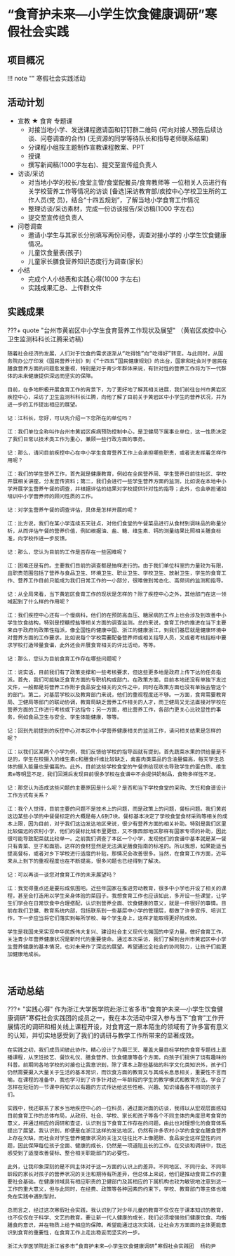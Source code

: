 # 

# “食育护未来—小学生饮食健康调研”寒假社会实践


## 项目概况

!!! note ""
    寒假社会实践活动
    
## 活动计划

- 宣教  ★ 食育 专题课
    - 对接当地小学、发送课程邀请函和钉钉群二维码 (可向对接人预告后续访谈、问卷调查的合作) (无资源的同学等待队长和指导老师联系结果)
    - 分课程小组按主题制作宣教课程教案、PPT
    - 授课
    - 撰写新闻稿(1000字左右)、提交至宣传组负责人
- 访谈/采访
    - 对当地小学的校长/食堂主管/食堂配餐员/食育教师等 一位相关人员进行有关学校营养工作等情况的访谈
      [备选]采访教育部/疾控中心学校卫生所的工作人员(党 员)，结合“十四五规划”，了解当地小学食育工作情况
    - 整理访谈/采访素材，完成一份访谈报告/采访稿(1000
      字左右)
    - 提交至宣传组负责人
- 问卷调查
    - 邀请小学生与其家长分别填写两份问卷，调查对接小学的 小学生饮食健康情况。
    - 儿童饮食量表(孩子)
    - 儿童家长膳食营养知识态度行为调查(家长)
- 小结
    - 完成个人小结表和实践心得(1000 字左右) 
    - 实践成果汇总、上传群文件

    
## 实践成果

???+ quote "台州市黄岩区中小学生食育营养工作现状及展望"
    （黄岩区疾控中心卫生监测科科长江腾采访稿）
    
    随着社会经济的发展，人们对于饮食的需求逐渐从“吃得饱”向“吃得好”转变。与此同时，从国务院办公厅印发《国民营养计划》到《“十四五”国民健康规划》的出台，国家和社会对于居民在膳食营养方面的问题愈发重视，特别是对于青少年群体来说，有针对性的营养工作将为下一代群体的未来健康提供深远而坚实的保障。
    
    目前，在多地积极开展食育工作的背景下，为了更好地了解其相关进展，我们前往台州市黄岩区疾控中心，采访了卫生监测科科长江腾，向他了解了目前关于黄岩区中小学生的营养状况，并为进一步的工作提出相应的展望。
    
    记：江科长，您好，可以先介绍一下您所在的单位吗？
    
    江：我们单位全称叫作台州市黄岩区疾病预防控制中心，是卫健局下属事业单位，这一性质决定了我们日常以技术类工作为重心，兼顾一些行政方面的事务。
    
    记：那么，请问目前疾控中心在中小学生食育营养工作上会承担哪些职责，或者说发挥着怎样作用呢？
    
    江：我们的学生营养工作，首先就是健康教育，例如在全民营养周、学生营养日前往社区、学校开展相关讲座，分发宣传资料；第二，我们会进行一些学生营养方面的监测，比如说在本地中小学开展学生营养午餐的调查，并根据评估的结果对学校提供针对性的指导；此外，也会承担诸如培训中小学营养师的顾问性质的工作。
    
    记：对学生营养午餐的调查评估，具体是怎样开展的呢？
    
    江：比方说，我们在某小学连续五天驻点，对他们食堂的午餐菜品进行从食材到调味品的称量分析，从而评估午餐的营养价值，例如根据油、盐、糖、维生素、钙的测量结果比照相关膳食标准，向学校作进一步反馈。
    
    记：那么，您认为目前的工作是否存在一些困难呢？
    
    江：困难还是有的。主要我们目前的调查都是抽样进行的。由于我们单位科室的力量较为有限，且职责范围包括了营养与食品卫生、环境卫生、职业卫生、学校卫生、放射卫生，学生的食育工作、营养工作目前只能成为我们日常工作的一小部分，很难做到常态化、高频词的监测和指导。
    
    记：从全局来看，当下黄岩区食育工作的现状是怎样的？除了疾控中心之外，其他部门在这一领域起到了什么样的作用呢？
    
    江：我们疾控中心还有一个慢病科，他们的在预防高血压、糖尿病的工作上也会涉及到改善中小学生饮食结构，特别是控糖控盐等相关方面的调查监测。总的来说，食育工作的推进在当下主要来自于政府的政策性指派，像全国性的健康中国、浙江的健康浙江，到我们基层就是健康环境中对营养方面的工作要求。比如说每个学校需要配备营养师或相关指导人员，又或者考核指标中要求学校打造带量食谱，此外还会开展食育相关的评比活动，等等。
    
    记：那么，您认为目前食育工作存在哪些问题呢？
    
    江：说实话，目前我们有了政策支撑和一些考核要求，但这些更多地是政府上传下达的任务指派。首先，我们可能缺乏食育方面的专职机构或部门。在政策方面，目前本地还没有单独下发过文件，一般都是将营养工作附于食品安全相关的文件之中，同时在政策方面也没有单独去管这个的部门。第二，对基层学校以及教育部门来说，他们的重视程度还不够。一方面，食育需要教育局、卫健局等部门的联动协调，教育局缺乏营养工作相关的人才，而卫健局又无法直接对学校在营养方面的工作进行考核或下达指令；另一方面，相比营养工作，各部门更关心比较显性的事务，例如食品卫生与安全、学生体能健康，等等。
    
    记：回到先前提到的疾控中心对本区中小学营养健康相关的监测工作，请问相关结果是怎样的呢？
    
    江：以我们区某两个小学为例，我们反馈给学校的指导函就有提到，首先蔬菜水果的供给量是不足的，学生在校摄入的维生素c和膳食纤维比较缺乏，禽畜肉类菜品的含油量偏高，每天学生总体的摄入能量也是偏高的。此外，目前这些学校食堂的午餐供给现状也导致学生的蛋白质、维生素e等明显不足，我们回溯后发现目前很多学校在食谱中不会提供奶制品，食物多样性不足。
    
    记：那您认为造成这些问题的主要原因是什么呢？是否和当下学校食堂的采购、烹饪和食谱设计工作方式有关系？
    
    江：我个人觉得，目前主要的问题不是技术上的问题，而是政策上的问题，餐标问题。我们黄岩这边某些小学的中餐餐标定的大概是每人6到7块。餐标基本决定了学校食堂食材采购等相关的成本上限，因为目前，对于我们这边发达地区来说，很少有营养方面的相关补助。特别是我们区里比较偏远的农村小学，他们的餐标比城市里更低，又不像西部地区那样有国家专项的补助，因此很可能导致配菜就比较单一。之前我们调查了本区一个小学，发现他们的食谱中基本就是某一餐只有青菜、豆子和面筋，这样的食材显然是无法满足膳食指南的标准的。所以我想，如果能适当提高餐标，或者对乡下学校进行适度的补贴，那情况会改善很多。当然，在食育工作方面，近年来从上到下的重视程度也在不断提高，很多问题也已经得到了解决。
    
    记：可以再谈一谈您对食育工作的未来展望吗？
    
    江：我觉得重点还是要形成氛围吧。近些年国家在推进劳动教育，很多中小学也开设了相关的课程，甚至会打造用以学生亲身体验的菜园子。我想食育工作也应该如此，多开设一些课堂，让学生们学会在日常饮食中合理搭配，认识到营养全面、饮食健康的意义，就是一件很好的事情。目前在我们卫健、教育系统内部，包括联系到一些基层中小学的管理层，都做了许多宣传、培训工作，下一步应当将它们落实到每所学校、每个学生身上，这样才能取得更好的成效。
    
    学生是我国未来实现中华民族伟大复兴、建设社会主义现代化强国的中坚力量，做好食育工作，关注青少年营养健康状况是新时代的重要使命。通过本次采访，我们了解到台州市黄岩区中小学生营养健康的基本情况，也对未来作了深远的展望。希望通过全社会的协同努力，让孩子们能更加健康地成长。


​    
## 活动总结

???+ "实践心得"
    作为浙江大学医学院赴浙江省多市“食育护未来—小学生饮食健康调研”寒假社会实践团的成员之一，我在本次活动中深入参与当下“食育”工作开展情况的调研和相关线上课程开设，对食育这一原本陌生的领域有了许多富有意义的认知，并切实地感受到了我们的调研与教学工作所带来的显著成效。
    
    在实践之初，我们成员间彼此协作，精心设计了为期三天、覆盖大量目标学校的食育专题线上直播课程，从烹饪技艺、餐饮礼仪、膳食营养、饮食健康等各个方面，向孩子们提供了饶有趣味的科普。前期同各地学校的对接也让我意识到，除了课本上那些基础的科学文化类知识外，孩子们仍然需要摄入大量关于生活的基本常识，而饮食方面的教育又与其成长息息相关，重要性不言而喻。在课程的准备中，我也学习到了许多针对这一年龄段的学生的教学模式和教育方法，学会了怎样在短短的一节课中将知识以有趣的方式传达给这些性格、兴趣、知识储备各不相同的孩子们。
    
    实践中，我还联系了家乡当地疾控中心的一位科员，通过面对面的访谈，我得以从宏观层面感知目前食育工作的总体布局，从政府、社会、学校、家长和孩子等各个不同主体的角度思考食育的意义，并通过相应的调研和查证，认识到当下食育工作存在的问题，由此也对理想化的食育体系提出了展望。我认识到，即便是在浙江这样的发达地区，仍然有许多农村小学的食堂在膳食营养上存在欠缺，而社会对学生营养健康状况的关注又往往比不上像肥胖、食品安全这样显性的问题，因此保障每位孩子全面、健康的成长，仍然是一项道阻且长的工作。在交谈和调研中，我还感受到了适度改善餐标、整合相关职能部门的必要性。
    
    此外，让我印象深刻的是不同主体对于这一方面的认识上的差异。不同地区、不同行业、不同年龄段的家长对孩子的营养状况的关注和期待有所差异，但总体上来说，他们是推动食育工作的重要社会基础。在健康领域具有相应职责的卫健部门及其相应的下属机构也较为敏锐地注意到这一工作的重大意义，但与此同时，在经费、政策等各种因素的约束下，学校、教育部门等主体也难免在实践中遇到掣肘。
    
    总而言之，经过这次寒假社会实践，我认识到了对少年儿童的教育不仅仅在于课本知识的教育，也不仅仅在于科学、文艺的教育。要让新一代人健康的成长，我们必须增强他们健康饮食、均衡膳食的意识，并在物质上给予相应的保障。希望能通过这次实践，让社会方方面面的主体更能意识到食育的重要性，在食育工作上走出稳妥而坚实的一步。
    
    浙江大学医学院赴浙江省多市“食育护未来—小学生饮食健康调研”寒假社会实践团  杨钧尹

